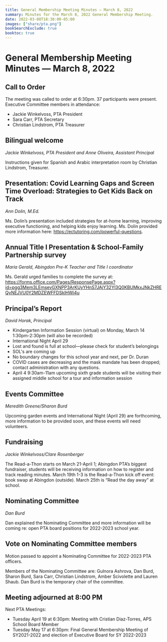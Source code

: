 ```yaml
---
title: General Membership Meeting Minutes — March 8, 2022
summary: Minutes for the March 8, 2022 General Membership Meeting.
date: 2022-03-08T18:30:00-05:00
images: ["share/pta.png"]
bookSearchExclude: true
booktoc: true
---
```


# General Membership Meeting Minutes — March 8, 2022

## Call to Order

The meeting was called to order at 6:30pm. 37 participants were present. Executive Committee members in attendance:
- Jackie Winkelvoss, PTA President
- Sara Carr, PTA Secretary
- Christian Lindstrom, PTA Treasurer

## Bilingual welcome
*Jackie Winkelvoss, PTA President and Anne Oliveira, Assistant Principal*

Instructions given for Spanish and Arabic interpretation room by Christian Lindstrom, Treasurer.

## Presentation: Covid Learning Gaps and Screen Time Overload: Strategies to Get Kids Back on Track
*Ann Dolin, M.Ed.*

Ms. Dolin’s presentation included strategies for at-home learning, improving executive functioning, and helping kids enjoy learning. Ms. Dolin provided more information here: https://ectutoring.com/powerful-questions.

## Annual Title I Presentation & School-Family Partnership survey
*Maria Gerald, Abingdon Pre-K Teacher and Title I coordinator*

Ms. Gerald urged families to complete the survey at: https://forms.office.com/Pages/ResponsePage.aspx?id=pgg3Mem3LEmsevGXNPP3ArKUyYHnS7JAjY32Yl3Q0KBUMkxJNkZHREQyNEJVU0Y2MDZEWFFDSklHWi4u

## Principal’s Report
*David Horak, Principal*

- Kindergarten Information Session (virtual) on Monday, March 14 1:30pm-2:30pm (will also be recorded)
- International Night April 29
- Lost and found is full at school—please check for student’s belongings
- SOL's are coming up
- No boundary changes for this school year and next, per Dr. Duran
- COVID cases are decreasing and the mask mandate has been dropped; contact administration with any questions.
- April 4 9:30am-11am upcoming sixth grade students will be visiting their assigned middle school for a tour and information session

## Events Committee
*Meredith Greene/Sharon Burd*

Upcoming garden events and International Night (April 29) are forthcoming, more information to be provided soon, and these events will need volunteers.

## Fundraising
*Jackie Winkelvoss/Clare Rosenberger*

The Read-a-Thon starts on March 21-April 1; Abingdon PTA’s biggest fundraiser, students will be receiving information on how to register and track reading minutes. March 19th 1-3 is the Read-a-Thon kick off event: book swap at Abingdon (outside). March 25th is “Read the day away” at school.

## Nominating Committee
*Dan Burd*

Dan explained the Nominating Committee and more information will be coming re: open PTA board positions for 2022-2023 school year.

## Vote on Nominating Committee members
Motion passed to appoint a Nominating Committee for 2022-2023 PTA officers.

Members of the Nominating Committee are: Gulnora Ashrova, Dan Burd, Sharon Burd, Sara Carr, Christian Lindstrom, Amber Scivolette and Lauren Shaub. Dan Burd is the temporary chair of the committee.

## Meeting adjourned at 8:00 PM
Next PTA Meetings: 

- Tuesday April 19 at 6:30pm: Meeting with Cristian Diaz-Torres, APS School Board Member
- Tuesday May 17 at 6:30pm: Final General Membership Meeting of SY2021-2022 and election of Executive Board for SY 2022-2023
